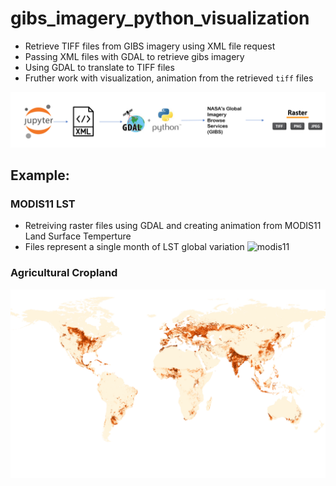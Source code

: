 # gibs_imagery_python_visualization
- Retrieve TIFF files from GIBS imagery using XML file request
- Passing XML files with GDAL to retrieve gibs imagery
- Using GDAL to translate to TIFF files
- Fruther work with visualization, animation from the retrieved `tiff` files

![gdal_image_retrieval](https://github.com/sagarlimbu0/gibs_imagery_python_visualization/blob/main/screenshots/Screenshot%20(141).png)

## Example: 
### MODIS11 LST
- Retreiving raster files using GDAL and creating animation from MODIS11 Land Surface Temperture
- Files represent a single month of LST global variation 
![modis11](https://github.com/sagarlimbu0/gibs_imagery_python_visualization/blob/main/screenshots/modis_lst_world.gif)


### Agricultural Cropland
![cropland](https://github.com/sagarlimbu0/gibs_imagery_python_visualization/blob/main/screenshots/global_crop.png)
